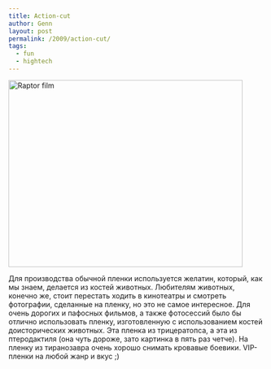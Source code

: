 ```yaml
---
title: Action-cut
author: Genn
layout: post
permalink: /2009/action-cut/
tags:
  - fun
  - hightech
---
```

<img src="http://mega.genn.org/=^_^=/uploads/2009/01/film.jpg" alt="Raptor film" width="460" height="368" />

Для производства обычной пленки используется желатин, который, как мы знаем, делается из костей животных. Любителям животных, конечно же, стоит перестать ходить в кинотеатры и смотреть фотографии, сделанные на пленку, но это не самое интересное. Для очень дорогих и пафосных фильмов, а также фотосессий было бы отлично использовать пленку, изготовленную с использованием костей доисторических животных. Эта пленка из трицератопса, а эта из птеродактиля (она чуть дороже, зато картинка в пять раз четче). На пленку из тиранозавра очень хорошо снимать кровавые боевики. VIP-пленки на любой жанр и вкус ;)